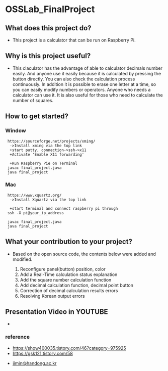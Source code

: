 # OSSLab_FinalProject


## What does this project do? 
  * This project is a calculator that can be run on Raspberry Pi.


## Why is this project useful?
  * This claculator has the advantage of able to calculator decimals number easily. And anyone use it easily because it is calculated by pressing the button directly. You can also check the calculation process continuously. In addition it is possible to erase one letter at a time, so you can easily modify numbers or operators. 
    Anyone who needs a calculator can use it. It is also useful for those who need to calculate the number of squares. 
  
  
## How to get started?
  ### Window
     https://sourceforge.net/projects/xming/
      ->Install xming via the top link
      +start putty, connection->ssh->x11
      +Activate 'Enable X11 forwarding'
     
      +Run Raspberry Pie on Terminal
     javac final_project.java
     java final_project
    
  ### Mac
     https://www.xquartz.org/
      ->Install Xquartz via the top link
      
      +start terminal and connect raspberry pi through
     ssh -X pi@your_ip_address
 
     javac final_project.java
     java final_project
    

## What your contribution to your project?
  
  * Based on the open source code, the contents below were added and modified.

    1) Reconfigure panel(button) position, color
    2) Add a Real-Time calculation status explanation 
    3) Add the square number calculation function
    4) Add decimal calculation function, decimal point button
    5) Correction of decimal calculation results errors
    6) Resolving Korean output errors

 
## Presentation Video in YOUTUBE
  * 

  



  ### reference
   - https://show400035.tistory.com/46?category=975925
   - https://gsk121.tistory.com/58


 * jimin@handong.ac.kr


